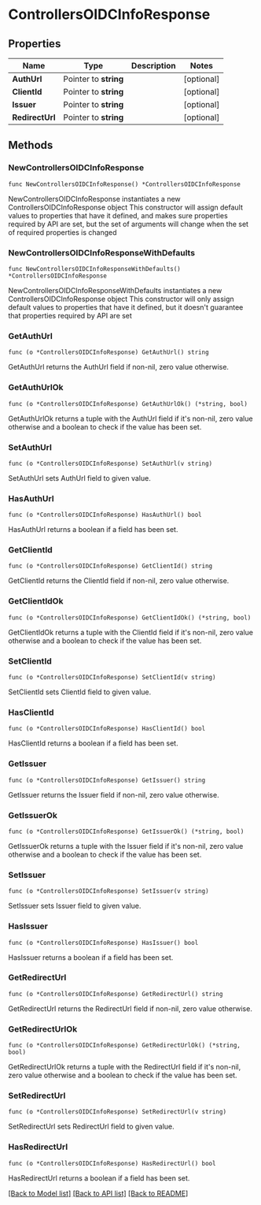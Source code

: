 # ControllersOIDCInfoResponse

## Properties

Name | Type | Description | Notes
------------ | ------------- | ------------- | -------------
**AuthUrl** | Pointer to **string** |  | [optional] 
**ClientId** | Pointer to **string** |  | [optional] 
**Issuer** | Pointer to **string** |  | [optional] 
**RedirectUrl** | Pointer to **string** |  | [optional] 

## Methods

### NewControllersOIDCInfoResponse

`func NewControllersOIDCInfoResponse() *ControllersOIDCInfoResponse`

NewControllersOIDCInfoResponse instantiates a new ControllersOIDCInfoResponse object
This constructor will assign default values to properties that have it defined,
and makes sure properties required by API are set, but the set of arguments
will change when the set of required properties is changed

### NewControllersOIDCInfoResponseWithDefaults

`func NewControllersOIDCInfoResponseWithDefaults() *ControllersOIDCInfoResponse`

NewControllersOIDCInfoResponseWithDefaults instantiates a new ControllersOIDCInfoResponse object
This constructor will only assign default values to properties that have it defined,
but it doesn't guarantee that properties required by API are set

### GetAuthUrl

`func (o *ControllersOIDCInfoResponse) GetAuthUrl() string`

GetAuthUrl returns the AuthUrl field if non-nil, zero value otherwise.

### GetAuthUrlOk

`func (o *ControllersOIDCInfoResponse) GetAuthUrlOk() (*string, bool)`

GetAuthUrlOk returns a tuple with the AuthUrl field if it's non-nil, zero value otherwise
and a boolean to check if the value has been set.

### SetAuthUrl

`func (o *ControllersOIDCInfoResponse) SetAuthUrl(v string)`

SetAuthUrl sets AuthUrl field to given value.

### HasAuthUrl

`func (o *ControllersOIDCInfoResponse) HasAuthUrl() bool`

HasAuthUrl returns a boolean if a field has been set.

### GetClientId

`func (o *ControllersOIDCInfoResponse) GetClientId() string`

GetClientId returns the ClientId field if non-nil, zero value otherwise.

### GetClientIdOk

`func (o *ControllersOIDCInfoResponse) GetClientIdOk() (*string, bool)`

GetClientIdOk returns a tuple with the ClientId field if it's non-nil, zero value otherwise
and a boolean to check if the value has been set.

### SetClientId

`func (o *ControllersOIDCInfoResponse) SetClientId(v string)`

SetClientId sets ClientId field to given value.

### HasClientId

`func (o *ControllersOIDCInfoResponse) HasClientId() bool`

HasClientId returns a boolean if a field has been set.

### GetIssuer

`func (o *ControllersOIDCInfoResponse) GetIssuer() string`

GetIssuer returns the Issuer field if non-nil, zero value otherwise.

### GetIssuerOk

`func (o *ControllersOIDCInfoResponse) GetIssuerOk() (*string, bool)`

GetIssuerOk returns a tuple with the Issuer field if it's non-nil, zero value otherwise
and a boolean to check if the value has been set.

### SetIssuer

`func (o *ControllersOIDCInfoResponse) SetIssuer(v string)`

SetIssuer sets Issuer field to given value.

### HasIssuer

`func (o *ControllersOIDCInfoResponse) HasIssuer() bool`

HasIssuer returns a boolean if a field has been set.

### GetRedirectUrl

`func (o *ControllersOIDCInfoResponse) GetRedirectUrl() string`

GetRedirectUrl returns the RedirectUrl field if non-nil, zero value otherwise.

### GetRedirectUrlOk

`func (o *ControllersOIDCInfoResponse) GetRedirectUrlOk() (*string, bool)`

GetRedirectUrlOk returns a tuple with the RedirectUrl field if it's non-nil, zero value otherwise
and a boolean to check if the value has been set.

### SetRedirectUrl

`func (o *ControllersOIDCInfoResponse) SetRedirectUrl(v string)`

SetRedirectUrl sets RedirectUrl field to given value.

### HasRedirectUrl

`func (o *ControllersOIDCInfoResponse) HasRedirectUrl() bool`

HasRedirectUrl returns a boolean if a field has been set.


[[Back to Model list]](../README.md#documentation-for-models) [[Back to API list]](../README.md#documentation-for-api-endpoints) [[Back to README]](../README.md)


